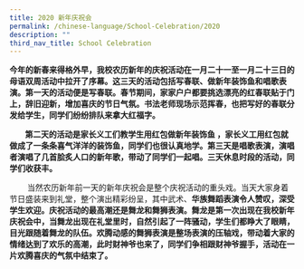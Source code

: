 ```yaml
---
title: 2020 新年庆祝会
permalink: /chinese-language/School-Celebration/2020
description: ""
third_nav_title: School Celebration
---
```

**今年的新春来得格外早，我校农历新年的庆祝活动在一月二十一至一月二十三日的母语双周活动中拉开了序幕。这三天的活动包括写春联、做新年装饰鱼和唱歌表演。第一天的活动便是写春联。春节期间，家家户户都要挑选漂亮的红春联贴于门上，辞旧迎新，增加喜庆的节日气氛。书法老师现场示范挥春，也把写好的春联分发给学生，同学们纷纷排队来拿大红福字。**

       **第二天的活动是家长义工们教学生用红包做新年装饰鱼 ，家长义工用红包就做成了一条条喜气洋洋的装饰鱼，同学们也很认真地学。第三天是唱歌表演，演唱者演唱了几首脍炙人口的新年歌，带动了同学们一起唱。三天休息时段的活动，同学们收获丰。**  
			 
        当然农历新年前一天的新年庆祝会是整个庆祝活动的重头戏。当天大家身着节日盛装来到礼堂，整个演出精彩纷呈，其中武术、**华族舞蹈表演令人赞叹，深受学生欢迎。庆祝活动的最高潮还是舞龙和舞狮表演。舞龙是第一次出现在我校新年庆祝会中，当舞龙出现在礼堂里时，自然引起了一阵骚动，学生们都睁大了眼睛，目光跟随着舞龙的队伍。欢腾动感的舞狮表演是整场表演的压轴戏，带动着大家的情绪达到了欢乐的高潮，此时财神爷也来了，同学们争相跟财神爷握手，活动在一片欢腾喜庆的气氛中结束了。**
